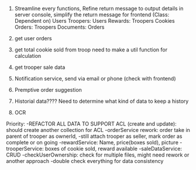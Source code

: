 1. Streamline every functions, Refine return message to output details in server console, simplify the return message for frontend (Class: Dependent on)
    Users
    Troopers: Users
    Rewards: Troopers
    Cookies
    Orders: Troopers
    Documents: Orders

2. get user orders

3. get total cookie sold from troop
    need to make a util function for calculation

4. get trooper sale data

5. Notification service, send via email or phone (check with frontend)

6. Premptive order suggestion 

7. Historial data???? Need to determine what kind of data to keep a history

8. OCR


Priority: 
    -REFACTOR ALL DATA TO SUPPORT ACL (create and update): should create another collection for ACL
    -orderService rework: order take in parent of trooper as ownerId, 
        -still attach trooper as seller, mark order as complete or on going
    -rewardService: Name, price(boxes sold), picture
    -trooperService: boxes of cookie sold, reward available
    -saleDataService: CRUD
    -checkUserOwnership: check for multiple files, might need rework or another approach
    -double check everything for data consistency


